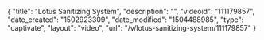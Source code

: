 {
    "title": "Lotus Sanitizing System",
    "description": "",
    "videoid": "111179857",
    "date_created": "1502923309",
    "date_modified": "1504488985",
    "type": "captivate",
    "layout": "video",
    "url": "\/v\/lotus-sanitizing-system\/111179857"
}